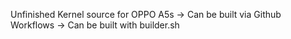 Unfinished Kernel source for OPPO A5s
-> Can be built via Github Workflows
-> Can be built with builder.sh
